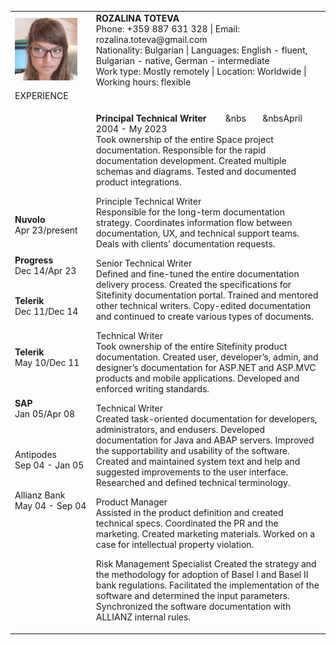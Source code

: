<table border="0" style="column-width:400px">
 <tr>
    <td><style="font-size:20px"><img src="https://github.com/rozeto/MyRepo/blob/main/CV%20Photo.png" width="100px;" hight="100px;"></b></td>
    <td><style="font-size: 10px" font-weight: normal;><b>ROZALINA TOTEVA</b><br>
Phone: +359 887 631 328 | Email: rozalina.toteva@gmail.com<br>
Nationality: Bulgarian | Languages: English - fluent, Bulgarian - native, German - intermediate<br>
Work type: Mostly remotely | Location: Worldwide | Working hours: flexible</td>
 </tr>
    <tr>
    <td>EXPERIENCE&nbsp&nbsp&nbsp&nbsp&nbsp&nbsp&nbsp&nbsp</td>
    <td>&nbsp</td>
 </tr> 
 <tr>
    <td><p><b>Nuvolo</b><br>Apr 23/present<br>&nbsp</p><p><b>Progress</b><br>Dec 14/Apr 23<br>&nbsp</p><p><b>Telerik</b><br>Dec 11/Dec 14<br>&nbsp<br>&nbsp</p><p><b>Telerik</b><br>May 10/Dec 11<br>&nbsp<br>&nbsp</p><p><b>SAP</b><br>Jan 05/Apr 08<br>&nbsp<br>&nbsp</p><p>Antipodes<br>Sep 04 - Jan 05<br>&nbsp</p><p>Allianz Bank<br>May 04 - Sep 04<br>&nbsp</p></td>
     <td><p><b>Principal Technical Writer</b> &nbsp&nbsp&nbsp&nbsp&nbsp&nbsp&nbsp&nbs&nbsp&nbsp&nbsp&nbsp&nbsp&nbsp&nbsp&nbsApril 2004 - My 2023<br>Took ownership of the entire Space project documentation. Responsible for the rapid documentation development. Created multiple schemas and diagrams. Tested and documented product integrations.</p><p>Principle Technical Writer<br>Responsible for the long-term documentation strategy. Coordinates information flow between documentation, UX, and technical support teams. Deals with clients’ documentation requests.</p><p>Senior Technical Writer<br>Defined and fine-tuned the entire documentation delivery process. Created the specifications for Sitefinity documentation portal. Trained and mentored other technical writers. Copy-edited documentation and continued to create various types of documents.</p><p>Technical Writer<br>Took ownership of the entire Sitefinity product documentation. Created user, developer’s, admin, and designer’s documentation for ASP.NET and ASP.MVC products and mobile applications. Developed and enforced writing standards.</p><p>Technical Writer<br>Created task-oriented documentation for developers, administrators, and endusers. Developed documentation for Java and ABAP servers. Improved the supportability and usability of the software. Created and maintained system text and help and suggested improvements to the user interface. Researched and defined technical terminology.</p><p>Product Manager<br>Assisted in the product definition and created technical specs. Coordinated the PR and the marketing. Created marketing materials. Worked on a case for intellectual property violation.</p><p>Risk Management Specialist
Created the strategy and the methodology for adoption of Basel I and Basel II bank regulations. Facilitated the implementation of the software and determined the input parameters. Synchronized the software documentation with ALLIANZ internal rules.</p></td>
 </tr>
</table>
